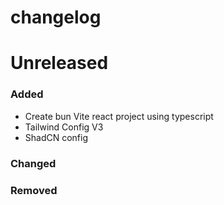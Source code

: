 # changelog

# Unreleased

### Added
- Create bun Vite react project using typescript
- Tailwind Config V3
- ShadCN config


### Changed

### Removed